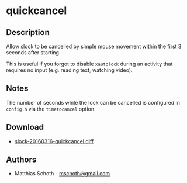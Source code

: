 quickcancel
===========

Description
-----------

Allow slock to be cancelled by simple mouse movement within the
first 3 seconds after starting.

This is useful if you forgot to disable `xautolock` during
an activity that requires no input (e.g. reading text, watching video).

Notes
-----

The number of seconds while the lock can be cancelled is configured
in `config.h` via the `timetocancel` option.

Download
--------

 * [slock-20160316-quickcancel.diff](slock-20160316-quickcancel.diff)

Authors
-------

 * Matthias Schoth - mschoth@gmail.com

